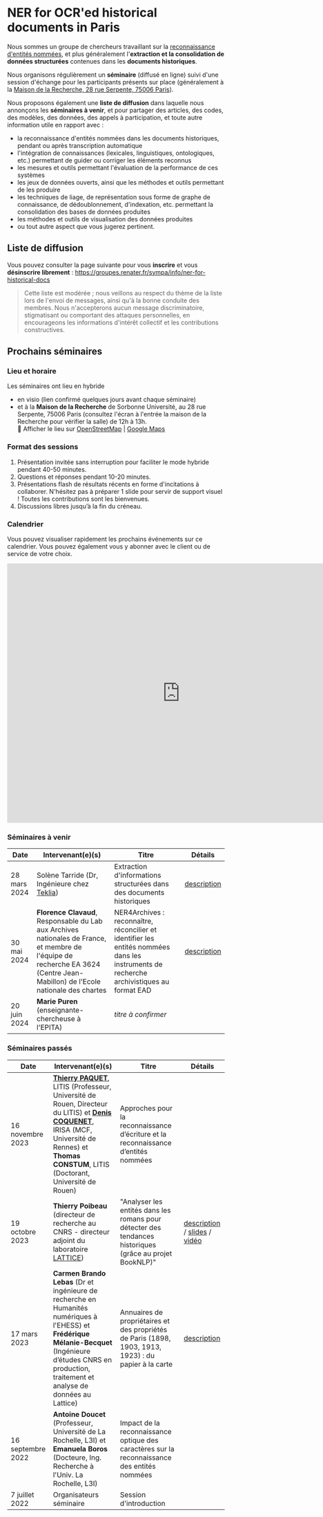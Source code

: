 # NER for OCR'ed historical documents in Paris

Nous sommes un groupe de chercheurs travaillant sur la [reconnaissance d'entités nommées](https://en.wikipedia.org/wiki/Named-entity_recognition), et plus généralement l'**extraction et la consolidation de données structurées** contenues dans les **documents historiques**.

Nous organisons régulièrement un **séminaire** (diffusé en ligne) suivi d'une session d'échange pour les participants présents sur place (généralement à la [Maison de la Recherche, 28 rue Serpente, 75006 Paris](https://www.openstreetmap.org/node/5583148549)).

Nous proposons également une **liste de diffusion** dans laquelle nous annonçons les **séminaires à venir**, et pour partager des articles, des codes, des modèles, des données, des appels à participation, et toute autre information utile en rapport avec :

- la reconnaissance d'entités nommées dans les documents historiques, pendant ou après transcription automatique
- l'intégration de connaissances (lexicales, linguistiques, ontologiques, etc.) permettant de guider ou corriger les éléments reconnus
- les mesures et outils permettant l'évaluation de la performance de ces systèmes
- les jeux de données ouverts, ainsi que les méthodes et outils permettant de les produire
- les techniques de liage, de représentation sous forme de graphe de connaissance, de dédoublonnement, d'indexation, etc. permettant la consolidation des bases de données produites
- les méthodes et outils de visualisation des données produites
- ou tout autre aspect que vous jugerez pertinent.


## Liste de diffusion

Vous pouvez consulter la page suivante pour vous **inscrire** et vous **désinscrire librement** : <https://groupes.renater.fr/sympa/info/ner-for-historical-docs>

> Cette liste est modérée ; nous veillons au respect du thème de la liste lors de l'envoi de messages, ainsi qu'à la bonne conduite des membres. Nous n'accepterons aucun message discriminatoire, stigmatisant ou comportant des attaques personnelles, en encourageons les informations d'intérêt collectif et les contributions constructives.


## Prochains séminaires

### Lieu et horaire
Les séminaires ont lieu en hybride

- en visio (lien confirmé quelques jours avant chaque séminaire)
- et à la **Maison de la Recherche** de Sorbonne Université, au 28 rue Serpente, 75006 Paris (consultez l'écran à l'entrée la maison de la Recherche pour vérifier la salle) de 12h à 13h.  
📍 Afficher le lieu sur [OpenStreetMap](https://www.openstreetmap.org/node/5583148549) | [Google Maps](https://maps.app.goo.gl/dtYSTtkUp3UxbDkq8)

### Format des sessions

1. Présentation invitée sans interruption pour faciliter le mode hybride pendant 40-50 minutes. 
2. Questions et réponses pendant 10-20 minutes. 
3. Présentations flash de résultats récents en forme d'incitations à collaborer. N'hésitez pas à préparer 1 slide pour servir de support visuel ! Toutes les contributions sont les bienvenues. 
4. Discussions libres jusqu’à la fin du créneau. 

###  Calendrier
Vous pouvez visualiser rapidement les prochains événements sur ce calendrier. Vous pouvez également vous y abonner avec le client ou de service de votre choix.
<iframe src="https://calendar.google.com/calendar/embed?src=c_e18225cb33bf2dac7b2b38cc05452690daa401dc96d08fc9bd68eb9d96671238%40group.calendar.google.com&ctz=Europe%2FParis" style="border: 0" width="800" height="600" frameborder="0" scrolling="no"></iframe>

### Séminaires à venir
| Date | Intervenant(e)(s) | Titre  | Détails |
|----------|-------|----------|----------|
| 28 mars 2024 | Solène Tarride (Dr, Ingénieure chez [Teklia](https://teklia.com/)) | Extraction d'informations structurées dans des documents historiques | [description](./seminar-20240328-tarride.md) |
| 30 mai 2024 | **Florence Clavaud**, Responsable du Lab aux Archives nationales de France, et membre de l'équipe de recherche EA 3624 (Centre Jean-Mabillon) de l'Ecole nationale des chartes | NER4Archives : reconnaître, réconcilier et identifier les entités nommées dans les instruments de recherche archivistiques au format EAD | [description](./seminar-20240530-clavaud.md) |
| 20 juin 2024 | **Marie Puren** (enseignante-chercheuse à l'EPITA) | *titre à confirmer* |  |

### Séminaires passés

| Date | Intervenant(e)(s) | Titre  | Détails |
|----------|-------|----------|----------|
| 16 novembre 2023 | [**Thierry PAQUET**](https://pagesperso.litislab.fr/tpaquet/), LITIS (Professeur, Université de Rouen, Directeur du LITIS) et [**Denis COQUENET**](https://factodeeplearning.github.io/), IRISA (MCF, Université de Rennes) et **Thomas CONSTUM**, LITIS (Doctorant, Université de Rouen) | Approches pour la reconnaissance d’écriture et la reconnaissance d’entités nommées | |
| 19 octobre 2023 | **Thierry Poibeau** (directeur de recherche au CNRS - directeur adjoint du laboratoire [LATTICE](https://www.lattice.cnrs.fr/membres/direction/thierry-poibeau/)) | "Analyser les entités dans les romans pour détecter des tendances historiques (grâce au projet BookNLP)" | [description](./seminar-20231019-poibeau.md) / [slides](./ressources/20231019-T-Poibeau-slides-bookNLP-Sorbonne.pdf) / [vidéo](https://filesender.renater.fr/?s=download&token=2901d544-1c37-4a8c-b9c9-3a33c9161603) |
| 17 mars 2023 | **Carmen Brando Lebas** (Dr et ingénieure de recherche en Humanités numériques à l'EHESS) et **Frédérique Mélanie-Becquet** (Ingénieure d’études CNRS en production, traitement et analyse de données au Lattice) | Annuaires de propriétaires et des propriétés de Paris (1898, 1903, 1913, 1923) : du papier à la carte | [description](./seminar-20230317-brando-melanie.md) |
| 16 septembre 2022 | **Antoine Doucet** (Professeur, Université de La Rochelle, L3I) et **Emanuela Boros** (Docteure, Ing. Recherche à l'Univ. La Rochelle, L3I) |  Impact de la reconnaissance optique des caractères sur la reconnaissance des entités nommées | |
| 7 juillet 2022 | Organisateurs séminaire | Session d'introduction |  |


